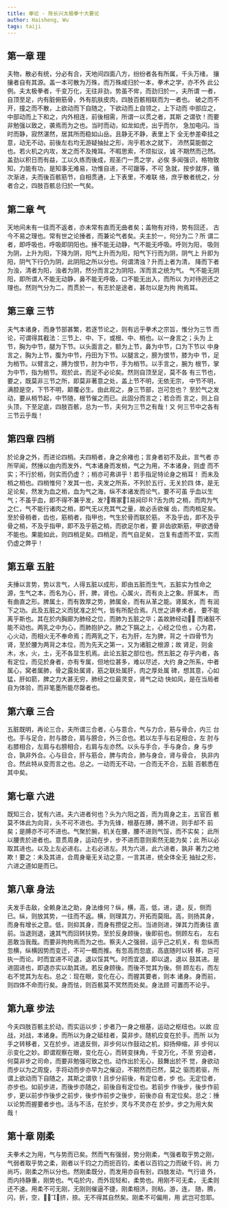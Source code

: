 ```yaml
---
title: 拳论 - 陈长兴太极拳十大要论
author: Haisheng, Wu
tags: taiji
---
```


## 第一章 理

夫物，散必有统，分必有合，天地间四面八方，纷纷者各有所属，千头万绪， 攘攘者自有其源。盖一本可散为万殊，而万殊咸归於一本，拳术之学，亦不外 此公例。夫太极拳者，千变万化，无往非劲，势虽不侔，而劲归於一，夫所谓 一者，自顶至足，内有脏俯筋骨，外有肌肤皮肉，四肢百骸相联而为一者也。 破之而不开，撞之而不散，上欲动而下自随之，下欲动而上自领之，上下动而 中部应之，中部动而上下和之，内外相连，前後相需，所谓一以贯之者，其斯 之谓欤！而要非勉强以致之，袭焉而为之也。当时而动，如龙如虎，出乎而尔， 急加电闪。当时而静，寂然湛然，居其所而稳如山岳。且静无不静，表里上下 全无参差牵挂之意，动无不动，前後左右均无游疑抽扯之形，洵乎若水之就下， 沛然莫能御之也。若火机之内攻，发之而不及掩耳。不暇思索，不烦拟议，诚 不期然而己然。盖劲以积日而有益，工以久练而後成，观圣门一贯之学，必俟 多闻强识，格物致知，力能有功，是知事无难易，功惟自进，不可躐等，不可 急就，按步就序，循次渐进，夫而後百骸筋节，自相贯通，上下表里，不难联 络，庶乎散者统之，分者合之，四肢百骸总归於一气矣。

## 第二章 气

天地间未有一往而不返者，亦未常有直而无曲者矣；盖物有对待，势有回还， 古今不易之理也。常有世之论捶者，而兼论气者矣。夫主於一，何分为二？所 谓二者，即呼吸也，呼吸即阴阳也。捶不能无动静，气不能无呼吸。呼则为阳， 吸则为阴，上升为阳，下降为阴，阳气上升而为阳，阳气下行而为阴，阴气上 升即为阳，阴气下行仍为阴，此阴阳之所以分也。何谓清浊？升而上者为清， 降而下者为浊，清者为阳，浊者为阴，然分而言之为阴阳，浑而言之统为气。 气不能无阴阳，即所谓人不能无动静，鼻不能无呼吸，口不能无出入，而所以 为对待迥还之理也。然则气分为二，而贯於一，有志於是途者，甚勿以是为拘 拘焉耳。

## 第三章 三节

夫气本诸身，而身节部甚繁，若逐节论之，则有远乎拳术之宗旨，惟分为三节 而论，可谓得其截法：三节上、中、下，或根、中、梢也。以一身言之；头为 上节，胸为中节，腿为下节。以头面言之，额为上节，鼻为中节，口为下节以 中身言之，胸为上节，腹为中节，丹田为下节。以腿言之，膀为恨节，膝为中 节，足为梢节。以臂言之，膊为恨节，肘为中节，手为梢节。以手言之，腕为 根节，掌为中节，指为梢节。观於此，而足不必论矣。然则自顶至足，莫不各 有三节也，要之，既莫非三节之所，即莫非著意之处，盖上节不明，无依无宗， 中节不明，满腔是空，下节不明，颠覆必生。由此观之，身三节部，岂可忽也？ 至於气之发动，要从梢节起，中节随，根节催之而已。此固分而言之；若合而 言之，则上自头顶，下至足底，四肢百骸，总为一节，夫何为三节之有哉！又 何三节中之各有三节云乎哉！

## 第四章 四梢

於论身之外，而进论四梢。夫四梢者，身之余褚也；言身者初不及此，言气者 亦所罕闻，然捶以由内而发外，气本诸身而发梢，气之为用，不本诸身，则虚 而不实；不行於梢，则实而仍虚？；梢亦可弗讲乎！若手指足特论身之梢耳！ 而未及梢之梢也。四梢惟何？发其一也，夫发之所系，不列於五行，无关於四 体，是无足论矣，然发为血之梢，血为气之海，纵不本诸发而论气，要不可虽 乎血以生气；不虽乎血，即不得不兼乎发，发?骞冢易阋印Ｒ?舌为肉 之梢，而肉为气之仁，气不能行诸肉之梢，即气无以充其气之量，故必舌欲催 齿，而肉梢足矣。至於骨梢者，齿也，筋梢者，指甲也，气生於骨而联於筋， 不及乎齿，即不及乎骨之梢，不及乎指甲，即不及乎筋之梢，而欲足尔者，要 非齿欲斯筋，甲欲透骨不能也。果能如此，则四梢足矣。四梢足，而气自足矣， 岂复有虚而不宜，实而仍虚之弊乎！

## 第五章 五脏

夫捶以言势，势以言气，人得五脏以成形，即由五脏而生气，五脏实为性命之 源，生气之本，而名为心，肝，脾，肾也。心属火，而有炎上之象。肝属木， 而有曲直之形。脾属土，而有敦厚之势，肺属金，而有从革之能。肾属水，而 有润下之功。此及五脏之义而犹准之於气，皆有所配合焉。凡世之讲拳术者， 要不能离乎斯也。其在於内胸廊为肺经之位，而肺为五脏之华；盖故肺经动， 而诸脏不能不动也。两乳之中为心，而肺抱护之。肺之下膈之上，心经之位也 。心为君，心火动，而相火无不奉命焉；而两乳之下，右为肝，左为脾，背之 十四骨节为肾，至於腰为两背之本位，而为先天之第一，又为诸脏之根源；故 肾足，则金木，水，火，土，无不各显生机焉。此论五脏之部位也。然五脏之 存乎内者，各有定位，而见於身者，亦有专属，但地位甚多，难以尽述，大约 身之所系，中者属心，窝者属肺，骨之露处属肾，筋之联处属肝，肉之厚处属 碑，想其意，心如猛，肝如箭，脾之力大甚无穷，肺经之位最灵变，肾气之动 快如风，是在当局者自为体验，而非笔墨所能尽罄者也。

## 第六章 三合

五脏既明，再论三合，夫所谓三合者，心与意合，气与力合，筋与骨合，内三 台也。手与足合，肘与膝合，肩与膀合，外三合也。若以左手与右足相合，左 肘与右膝相合，左肩与右膀相合，右肩与左亦然。以头与手合，手与身合，身 与步合，孰非外合。心与目合，肝与筋合，脾与肉合，肺与身合，肾与骨合， 执非内合。然此特从变而言之也。总之。一动而无不动，一合而无不合，五脏 百骸悉在其中矣。

## 第七章 六进

既知三合，犹有六进。夫六进者何也？头为六阳之首，而为周身之主，五官百 骸莫不体此为向背，头不可不进也。手为先锋，根基在膊，膊不进，则手却不 前矣；是膊亦不可不进也。气聚於腕，机关在腰，腰不进则气馁，而不实矣； 此所以腰贵於进者也。意贯周身，运动在步，步不进而意则索然无能为矣；此 所以必取其进也。以及上左必进右。上右必进左。共为六进，此六进者，孰非 著力之地欺！要之：未及其进，合周身毫无关动之意，一言其进，统全体全无 抽扯之形，六进之道如是而已。

## 第八章 身法

夫发手击敌，全赖身法之助，身法维何？纵，横，高，低，进，退，反，侧而 已。纵，则放其势，一往而不返。横，则理其力，开拓而莫阻。高，则扬其身， 而身有增长之意。低，则抑其身，而身有攒促之形。当进则进，弹其力而勇往 直前。当退则退，速其气而回转扶势。至於反身顾後，後即前也。侧顾左右， 左右恶敢当我哉。而要非拘拘焉而为之也。察夫人之强弱，运乎己之机关，有 忽纵而忽横，纵横因势而变迁，不可一概而推。有忽高而忽底，高底随时以转 移，岂可执一而论。时而宜进不可退，退以馁其气。时而宜退，即以退，退以 鼓其进。是进固进也，即退亦实以助其进。若反身顾後。而後不觉其为後。侧 顾左右，而左右不觉其为左右。总之：现在眼，变化在心，而握其要者，则本 诸身。身而前，则四体不命而行矣。身而怯，则百骸莫不冥然而处矣。身法顾 可置而不论乎。

## 第九章 步法

今夫四肢百骸主於动，而实运以步；步者乃一身之根基，运动之枢纽也。以故 应战，对战，本诸身。而所以为身之砥柱者，莫非步。随机应变在於手。而所 以为手之转移者，又在於步。进退反侧，非步何以作鼓动之机，抑扬伸缩，非 步何以示变化之妙。即谓观察在眼，变化在心，而转变抹角，千变万化，不至 穷迫者，何莫非步之司命，而要非勉强可致之也。动作出於无心，鼓舞出於不 觉，身欲动而步以为之周旋，手将动而步亦早为之催迫，不期然而已然，莫之 驱而若驱，所谓上欲动而下自随之，其斯之谓欤！且步分前後，有定位者，步 也。无定位者，亦步也。如前步进，而後步亦随之，前後自有定位也。若前步 作後步，後步作前步，更以前步作後步之前步，後步作前步之後步，前後亦自 有定位矣。总之：捶以论势而握要者步也。活与不活，在於步，灵与不灵亦在 於步。步之为用大矣哉！

## 第十章 刚柔

夫拳术之为用，气与势而已矣。然而气有强弱，势分刚柔，气强者取乎势之刚， 气弱者取乎势之柔，刚者以千钧之力而扼百钧，柔者以百钧之力而破千钧，尚 力尚巧，刚柔之所以分也。然刚柔既分，而发用亦自有别，四肢发动，气行谙 外，而内持静重，刚势也。气屯於内，而外现轻和，柔势也。用刚不可无柔， 无柔则还不速。用柔不可无刚，无刚则催逼不捷，刚柔相济，则粘，游，连， 随，腾，闪，折，空，，，挤，捺。无不得其自然矣。刚柔不可偏用，用 武岂可忽耶。
